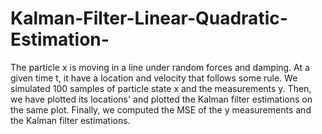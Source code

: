 # Kalman-Filter-Linear-Quadratic-Estimation-
The particle x is moving in a line under random forces and damping. At a given time t, it have a location and velocity that follows some rule. We simulated 100 samples of particle state x and the measurements y. Then, we have plotted its locations' and plotted the Kalman filter estimations on the same plot.
Finally, we computed the MSE of the y measurements and the Kalman filter estimations.

